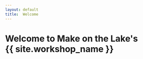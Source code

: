 ```yaml
---
layout: default
title:  Welcome
---
```


# Welcome to Make on the Lake's<br/>{{ site.workshop_name }}
